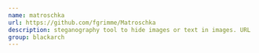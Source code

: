 ```yaml
---
name: matroschka
url: https://github.com/fgrimme/Matroschka
description: steganography tool to hide images or text in images. URL : https://github.com/fgrimme/Matroschka Groups : blackarch blackarch-stego
group: blackarch
---
```

